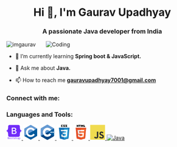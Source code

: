 
<h1 align="center">Hi 👋, I'm Gaurav Upadhyay</h1>
<h3 align="center">A passionate Java developer from India</h3>

<img align="right" alt="Coding" width="400" src="https://user-images.githubusercontent.com/74038190/219923823-bf1ce878-c6b8-4faa-be07-93e6b1006521.gif">

<p align="left"> <img src="https://komarev.com/ghpvc/?username=imgaurav&label=Profile%20views&color=0e75b6&style=flat" alt="imgaurav"/> </p>

- 🌱 I’m currently learning **Spring boot & JavaScript.**

- 💬 Ask me about **Java.**

- 📫 How to reach me **gauravupadhyay7001@gmail.com**

<h3 align="left">Connect with me:</h3>
<p align="left">
<a href="www.linkedin.com/in/gaurav-upadhyay-28b675222" target="blank"></a>
</p>

<h3 align="left">Languages and Tools:</h3>
<p align="left"> <a href="https://getbootstrap.com" target="_blank" rel="noreferrer"> <img src="https://raw.githubusercontent.com/devicons/devicon/master/icons/bootstrap/bootstrap-plain-wordmark.svg" alt="bootstrap" width="40" height="40"/> </a> <a href="https://www.cprogramming.com/" target="_blank" rel="noreferrer"> <img src="https://raw.githubusercontent.com/devicons/devicon/master/icons/c/c-original.svg" alt="c" width="40" height="40"/> </a> <a href="https://www.w3schools.com/cpp/" target="_blank" rel="noreferrer"> <img src="https://raw.githubusercontent.com/devicons/devicon/master/icons/cplusplus/cplusplus-original.svg" alt="cplusplus" width="40" height="40"/> </a> <a href="https://www.w3schools.com/css/" target="_blank" rel="noreferrer"> <img src="https://raw.githubusercontent.com/devicons/devicon/master/icons/css3/css3-original-wordmark.svg" alt="css3" width="40" height="40"/> </a> <a href="https://www.w3.org/html/" target="_blank" rel="noreferrer"> <img src="https://raw.githubusercontent.com/devicons/devicon/master/icons/html5/html5-original-wordmark.svg" alt="html5" width="40" height="40"/> </a> <a href="https://developer.mozilla.org/en-US/docs/Web/JavaScript" target="_blank" rel="noreferrer"> <img src="https://raw.githubusercontent.com/devicons/devicon/master/icons/javascript/javascript-original.svg" alt="javascript" width="40" height="40"/> </a> <a href="https://www.java.org" target="_blank" rel="noreferrer"> <img src="https://cdn.jsdelivr.net/gh/devicons/devicon@latest/icons/java/java-original-wordmark.svg"alt="Java" width="40" height="40"/> </a> 

